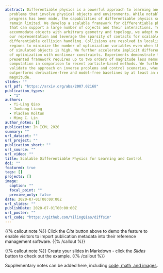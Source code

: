 ```yaml
---
abstract: Differentiable physics is a powerful approach to learning and control
  problems that involve physical objects and environments. While notable
  progress has been made, the capabilities of differentiable physics solvers
  remain limited. We develop a scalable framework for differentiable physics
  that can support a large number of objects and their interactions. To
  accommodate objects with arbitrary geometry and topology, we adopt meshes as
  our representation and leverage the sparsity of contacts for scalable
  differentiable collision handling. Collisions are resolved in localized
  regions to minimize the number of optimization variables even when the number
  of simulated objects is high. We further accelerate implicit differentiation
  of optimization with nonlinear constraints. Experiments demonstrate that the
  presented framework requires up to two orders of magnitude less memory and
  computation in comparison to recent particle-based methods. We further
  validate the approach on inverse problems and control scenarios, where it
  outperforms derivative-free and model-free baselines by at least an order of
  magnitude.
slides: ""
url_pdf: "https://arxiv.org/abs/2007.02168"
publication_types:
  - "1"
authors:
  - Yi-Ling Qiao
  - Junbang Liang
  - Vladlen Koltun
  - Ming C. Lin
author_notes: []
publication: In ICML 2020
summary: ""
url_dataset: ""
url_project: ""
publication_short: ""
url_source: ""
url_video: ""
title: Scalable Differentiable Physics for Learning and Control
doi: ""
featured: true
tags: []
projects: []
image:
  caption: ""
  focal_point: ""
  preview_only: false
date: 2020-07-01T00:00:00Z
url_slides: ""
publishDate: 2020-07-01T00:00:00Z
url_poster: ""
url_code: "https://github.com/YilingQiao/diffsim"
---
```


{{% callout note %}}
Click the *Cite* button above to demo the feature to enable visitors to import publication metadata into their reference management software.
{{% /callout %}}

{{% callout note %}}
Create your slides in Markdown - click the *Slides* button to check out the example.
{{% /callout %}}

Supplementary notes can be added here, including [code, math, and images](https://wowchemy.com/docs/writing-markdown-latex/).
